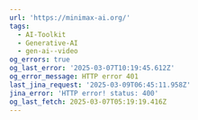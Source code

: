 ```yaml
---
url: 'https://minimax-ai.org/'
tags:
  - AI-Toolkit
  - Generative-AI
  - gen-ai--video
og_errors: true
og_last_error: '2025-03-07T10:19:45.612Z'
og_error_message: HTTP error 401
last_jina_request: '2025-03-09T06:45:11.958Z'
jina_error: 'HTTP error! status: 400'
og_last_fetch: 2025-03-07T05:19:19.416Z
---
```


